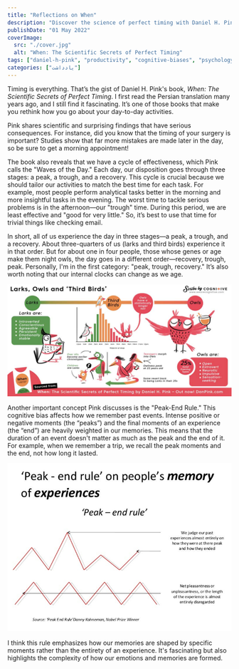```yaml
---
title: "Reflections on When"
description: "Discover the science of perfect timing with Daniel H. Pink’s When. Learn how to optimize your day for peak performance and make the most of every moment."
publishDate: "01 May 2022"
coverImage:
  src: "./cover.jpg"
  alt: "When: The Scientific Secrets of Perfect Timing"
tags: ["daniel-h-pink", "productivity", "cognitive-biases", "psychology", "science", "well-being", "books-i-have-read"]
categories: ["یادداشت"]
---
```


Timing is everything. That’s the gist of Daniel H. Pink's book, *When: The Scientific Secrets of Perfect Timing*. I first read the Persian translation many years ago, and I still find it fascinating. It’s one of those books that make you rethink how you go about your day-to-day activities.

Pink shares scientific and surprising findings that have serious consequences. For instance, did you know that the timing of your surgery is important? Studies show that far more mistakes are made later in the day, so be sure to get a morning appointment!

The book also reveals that we have a cycle of effectiveness, which Pink calls the "Waves of the Day." Each day, our disposition goes through three stages: a peak, a trough, and a recovery. This cycle is crucial because we should tailor our activities to match the best time for each task. For example, most people perform analytical tasks better in the morning and more insightful tasks in the evening. The worst time to tackle serious problems is in the afternoon—our "trough" time. During this period, we are least effective and "good for very little." So, it’s best to use that time for trivial things like checking email.

In short, all of us experience the day in three stages—a peak, a trough, and a recovery. About three-quarters of us (larks and third birds) experience it in that order. But for about one in four people, those whose genes or age make them night owls, the day goes in a different order—recovery, trough, peak. Personally, I'm in the first category: "peak, trough, recovery." It’s also worth noting that our internal clocks can change as we age.

![an image about larks-owls-third_final.](./larks-owls-third_final.jpg)

Another important concept Pink discusses is the "Peak-End Rule." This cognitive bias affects how we remember past events. Intense positive or negative moments (the “peaks”) and the final moments of an experience (the “end”) are heavily weighted in our memories. This means that the duration of an event doesn't matter as much as the peak and the end of it. For example, when we remember a trip, we recall the peak moments and the end, not how long it lasted.

![an image about peak-end-rule.](./peak-end-rule.jpg)

I think this rule emphasizes how our memories are shaped by specific moments rather than the entirety of an experience. It's fascinating but also highlights the complexity of how our emotions and memories are formed.
